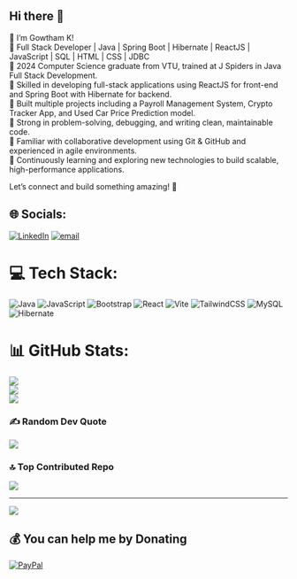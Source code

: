 ## Hi there 👋

👋 I’m Gowtham K! <br>
🚀 Full Stack Developer | Java | Spring Boot | Hibernate | ReactJS | JavaScript | SQL | HTML | CSS | JDBC <br>
🔹 2024 Computer Science graduate from VTU, trained at J Spiders in Java Full Stack Development. <br>
🔹 Skilled in developing full-stack applications using ReactJS for front-end and Spring Boot with Hibernate for backend. <br>
🔹 Built multiple projects including a Payroll Management System, Crypto Tracker App, and Used Car Price Prediction model. <br>
🔹 Strong in problem-solving, debugging, and writing clean, maintainable code. <br>
🔹 Familiar with collaborative development using Git & GitHub and experienced in agile environments. <br>
🔹 Continuously learning and exploring new technologies to build scalable, high-performance applications. <br>

Let’s connect and build something amazing! 🚀 <br>

## 🌐 Socials:
[![LinkedIn](https://img.shields.io/badge/LinkedIn-%230077B5.svg?logo=linkedin&logoColor=white)](https://linkedin.com/in/gowthamk-javascript-reactjs) [![email](https://img.shields.io/badge/Email-D14836?logo=gmail&logoColor=white)](mailto:gowthamkpvt@gmail.com) 

# 💻 Tech Stack:
![Java](https://img.shields.io/badge/java-%23ED8B00.svg?style=flat&logo=openjdk&logoColor=white) ![JavaScript](https://img.shields.io/badge/javascript-%23323330.svg?style=flat&logo=javascript&logoColor=%23F7DF1E) ![Bootstrap](https://img.shields.io/badge/bootstrap-%238511FA.svg?style=flat&logo=bootstrap&logoColor=white) ![React](https://img.shields.io/badge/react-%2320232a.svg?style=flat&logo=react&logoColor=%2361DAFB) ![Vite](https://img.shields.io/badge/vite-%23646CFF.svg?style=flat&logo=vite&logoColor=white) ![TailwindCSS](https://img.shields.io/badge/tailwindcss-%2338B2AC.svg?style=flat&logo=tailwind-css&logoColor=white) ![MySQL](https://img.shields.io/badge/mysql-4479A1.svg?style=flat&logo=mysql&logoColor=white) ![Hibernate](https://img.shields.io/badge/Hibernate-59666C?style=flat&logo=Hibernate&logoColor=white)
# 📊 GitHub Stats:
![](https://github-readme-stats.vercel.app/api?username=gowthamk1&theme=holi&hide_border=true&include_all_commits=true&count_private=false)<br/>
![](https://nirzak-streak-stats.vercel.app/?user=gowthamk1&theme=holi&hide_border=true)<br/>
![](https://github-readme-stats.vercel.app/api/top-langs/?username=gowthamk1&theme=holi&hide_border=true&include_all_commits=true&count_private=false&layout=compact)

### ✍️ Random Dev Quote
![](https://quotes-github-readme.vercel.app/api?type=horizontal&theme=merko)

### 🔝 Top Contributed Repo
![](https://github-contributor-stats.vercel.app/api?username=gowthamk1&limit=5&theme=holi&combine_all_yearly_contributions=true)

---
[![](https://visitcount.itsvg.in/api?id=gowthamk1&icon=5&color=8)](https://visitcount.itsvg.in)

  ## 💰 You can help me by Donating
  [![PayPal](https://img.shields.io/badge/PayPal-00457C?style=for-the-badge&logo=paypal&logoColor=white)](https://paypal.me/gk0765404@gmail.com) 

  
<!-- Proudly created with GPRM ( https://gprm.itsvg.in ) -->
